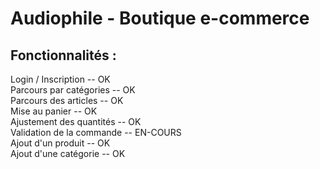 # Audiophile - Boutique e-commerce

## Fonctionnalités :

Login / Inscription -- OK \
Parcours par catégories -- OK \
Parcours des articles -- OK \
Mise au panier -- OK \
Ajustement des quantités -- OK \
Validation de la commande -- EN-COURS \
Ajout d'un produit -- OK \
Ajout d'une catégorie -- OK 